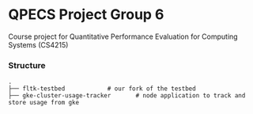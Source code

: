# QPECS Project Group 6
Course project for Quantitative Performance Evaluation for Computing Systems (CS4215)

### Structure
```
.
├── fltk-testbed			# our fork of the testbed
├── gke-cluster-usage-tracker		# node application to track and store usage from gke
```
